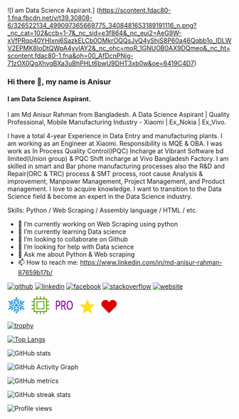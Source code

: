 ![I am Data Science Aspirant.] (https://scontent.fdac80-1.fna.fbcdn.net/v/t39.30808-6/326522134_499097365669775_3408481653189191116_n.png?_nc_cat=102&ccb=1-7&_nc_sid=e3f864&_nc_eui2=AeG9W-xVfPRqo40YHIxnj6SazkELCb0OMkrOQQsJvQ4yShjS8P60a46Qqbb1o_lDLWV2EPMK8IoDtQWpA4yylAY2&_nc_ohc=moR_1GNUOB0AX9DQmeo&_nc_ht=scontent.fdac80-1.fna&oh=00_AfDcnPNjg-71zOX0QgXhvgBXa3uBhPHLt6bwU9DHT3xb0w&oe=6419C4D7)


### Hi there 👋, my name is Anisur
#### I am Data Science Aspirant.

I am Md Anisur Rahman from Bangladesh. A Data Science Aspirant | Quality Professional, Mobile Manufacturing Industry - Xiaomi | Ex_Nokia | Ex_Vivo. 

I have a  total 4-year Experience in Data Entry and manufacturing plants. I am working as an Engineer at Xiaomi. Responsibility is MQE & OBA. I was work as  In Process Quality Control(IPQC) Incharge at Vibrant Software bd limited(Union group) & PQC Shift incharge at Vivo Bangladesh Factory. I am skilled in smart and Bar phone manufacturing processes also the R&D and Repair(ORC & TRC) process & SMT process, root cause Analysis & improvement, Manpower Management, Project Management, and Product management. I love to acquire knowledge. 
I want to transition to the Data Science field & become an expert in the Data Science industry. 

Skills: Python /  Web Scraping / Assembly language / HTML / etc.

- 🔭 I’m currently working on Web Scraping using python 
- 🌱 I’m currently learning Data science 
- 👯 I’m looking to collaborate on Github 
- 🤔 I’m looking for help with Data science 
- 💬 Ask me about Python & Web scraping 
- 📫 How to reach me: https://www.linkedin.com/in/md-anisur-rahman-87659b17b/ 


[<img src='https://cdn.jsdelivr.net/npm/simple-icons@3.0.1/icons/github.svg' alt='github' height='40'>](https://github.com/dsanisur)  [<img src='https://cdn.jsdelivr.net/npm/simple-icons@3.0.1/icons/linkedin.svg' alt='linkedin' height='40'>](https://www.linkedin.com/in/md-anisur-rahman-87659b17b//)  [<img src='https://cdn.jsdelivr.net/npm/simple-icons@3.0.1/icons/facebook.svg' alt='facebook' height='40'>](https://www.facebook.com/dsanisur/)  [<img src='https://cdn.jsdelivr.net/npm/simple-icons@3.0.1/icons/stackoverflow.svg' alt='stackoverflow' height='40'>](https://stackoverflow.com/users/21056466/md-anisur-rahman)  [<img src='https://cdn.jsdelivr.net/npm/simple-icons@3.0.1/icons/icloud.svg' alt='website' height='40'>](https://sites.google.com/view/dsanisur/)  

<a href='https://archiveprogram.github.com/'><img src='https://raw.githubusercontent.com/acervenky/animated-github-badges/master/assets/acbadge.gif' width='40' height='40'></a> <a href='https://docs.github.com/en/developers'><img src='https://raw.githubusercontent.com/acervenky/animated-github-badges/master/assets/devbadge.gif' width='40' height='40'></a> <a href='https://github.com/pricing'><img src='https://raw.githubusercontent.com/acervenky/animated-github-badges/master/assets/pro.gif' width='40' height='40'></a> <a href='https://stars.github.com/'><img src='https://raw.githubusercontent.com/acervenky/animated-github-badges/master/assets/starbadge.gif' width='35' height='35'></a> <a href='https://docs.github.com/en/github/supporting-the-open-source-community-with-github-sponsors'><img src='https://raw.githubusercontent.com/acervenky/animated-github-badges/master/assets/sponsorbadge.gif' width='35' height='35'></a> 

[![trophy](https://github-profile-trophy.vercel.app/?username=dsanisur)](https://github.com/ryo-ma/github-profile-trophy)

[![Top Langs](https://github-readme-stats.vercel.app/api/top-langs/?username=dsanisur)](https://github.com/anuraghazra/github-readme-stats)

![GitHub stats](https://github-readme-stats.vercel.app/api?username=dsanisur&show_icons=true&count_private=true)  

![GitHub Activity Graph](https://activity-graph.herokuapp.com/graph?username=dsanisur)  

![GitHub metrics](https://metrics.lecoq.io/dsanisur)  

![GitHub streak stats](https://streak-stats.demolab.com/?user=dsanisur)  

![Profile views](https://gpvc.arturio.dev/dsanisur)  
